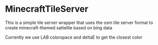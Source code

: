 # MinecraftTileServer

This is a simple tile server wrapper that uses the osm tile server format to create minecraft-themed sattelite based on bing data

Currently we use LAB colorspace and deltaE to get the closest color
